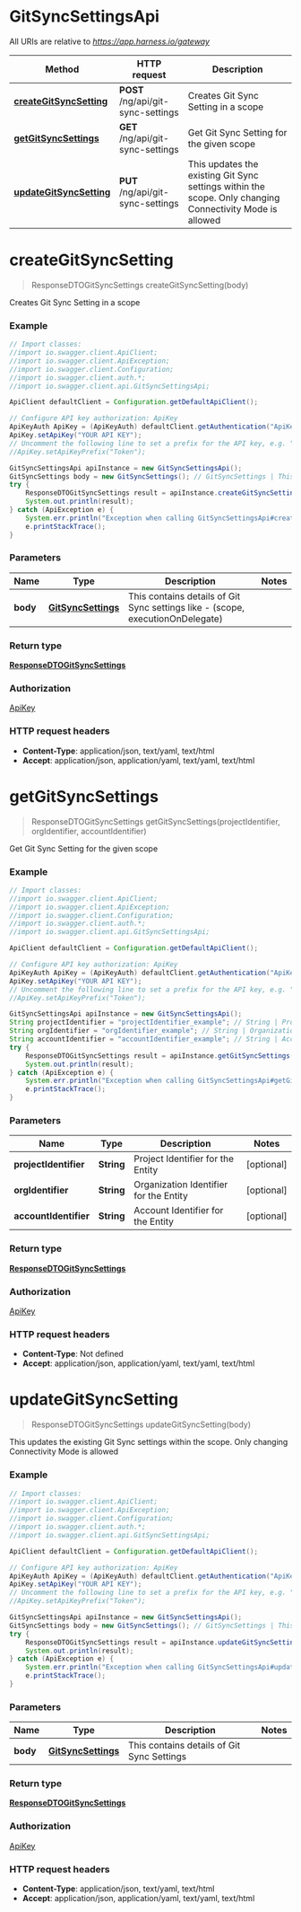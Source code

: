 # GitSyncSettingsApi

All URIs are relative to *https://app.harness.io/gateway*

Method | HTTP request | Description
------------- | ------------- | -------------
[**createGitSyncSetting**](GitSyncSettingsApi.md#createGitSyncSetting) | **POST** /ng/api/git-sync-settings | Creates Git Sync Setting in a scope
[**getGitSyncSettings**](GitSyncSettingsApi.md#getGitSyncSettings) | **GET** /ng/api/git-sync-settings | Get Git Sync Setting for the given scope
[**updateGitSyncSetting**](GitSyncSettingsApi.md#updateGitSyncSetting) | **PUT** /ng/api/git-sync-settings | This updates the existing Git Sync settings within the scope. Only changing Connectivity Mode is allowed

<a name="createGitSyncSetting"></a>
# **createGitSyncSetting**
> ResponseDTOGitSyncSettings createGitSyncSetting(body)

Creates Git Sync Setting in a scope

### Example
```java
// Import classes:
//import io.swagger.client.ApiClient;
//import io.swagger.client.ApiException;
//import io.swagger.client.Configuration;
//import io.swagger.client.auth.*;
//import io.swagger.client.api.GitSyncSettingsApi;

ApiClient defaultClient = Configuration.getDefaultApiClient();

// Configure API key authorization: ApiKey
ApiKeyAuth ApiKey = (ApiKeyAuth) defaultClient.getAuthentication("ApiKey");
ApiKey.setApiKey("YOUR API KEY");
// Uncomment the following line to set a prefix for the API key, e.g. "Token" (defaults to null)
//ApiKey.setApiKeyPrefix("Token");

GitSyncSettingsApi apiInstance = new GitSyncSettingsApi();
GitSyncSettings body = new GitSyncSettings(); // GitSyncSettings | This contains details of Git Sync settings like - (scope, executionOnDelegate)
try {
    ResponseDTOGitSyncSettings result = apiInstance.createGitSyncSetting(body);
    System.out.println(result);
} catch (ApiException e) {
    System.err.println("Exception when calling GitSyncSettingsApi#createGitSyncSetting");
    e.printStackTrace();
}
```

### Parameters

Name | Type | Description  | Notes
------------- | ------------- | ------------- | -------------
 **body** | [**GitSyncSettings**](GitSyncSettings.md)| This contains details of Git Sync settings like - (scope, executionOnDelegate) |

### Return type

[**ResponseDTOGitSyncSettings**](ResponseDTOGitSyncSettings.md)

### Authorization

[ApiKey](../README.md#ApiKey)

### HTTP request headers

 - **Content-Type**: application/json, text/yaml, text/html
 - **Accept**: application/json, application/yaml, text/yaml, text/html

<a name="getGitSyncSettings"></a>
# **getGitSyncSettings**
> ResponseDTOGitSyncSettings getGitSyncSettings(projectIdentifier, orgIdentifier, accountIdentifier)

Get Git Sync Setting for the given scope

### Example
```java
// Import classes:
//import io.swagger.client.ApiClient;
//import io.swagger.client.ApiException;
//import io.swagger.client.Configuration;
//import io.swagger.client.auth.*;
//import io.swagger.client.api.GitSyncSettingsApi;

ApiClient defaultClient = Configuration.getDefaultApiClient();

// Configure API key authorization: ApiKey
ApiKeyAuth ApiKey = (ApiKeyAuth) defaultClient.getAuthentication("ApiKey");
ApiKey.setApiKey("YOUR API KEY");
// Uncomment the following line to set a prefix for the API key, e.g. "Token" (defaults to null)
//ApiKey.setApiKeyPrefix("Token");

GitSyncSettingsApi apiInstance = new GitSyncSettingsApi();
String projectIdentifier = "projectIdentifier_example"; // String | Project Identifier for the Entity
String orgIdentifier = "orgIdentifier_example"; // String | Organization Identifier for the Entity
String accountIdentifier = "accountIdentifier_example"; // String | Account Identifier for the Entity
try {
    ResponseDTOGitSyncSettings result = apiInstance.getGitSyncSettings(projectIdentifier, orgIdentifier, accountIdentifier);
    System.out.println(result);
} catch (ApiException e) {
    System.err.println("Exception when calling GitSyncSettingsApi#getGitSyncSettings");
    e.printStackTrace();
}
```

### Parameters

Name | Type | Description  | Notes
------------- | ------------- | ------------- | -------------
 **projectIdentifier** | **String**| Project Identifier for the Entity | [optional]
 **orgIdentifier** | **String**| Organization Identifier for the Entity | [optional]
 **accountIdentifier** | **String**| Account Identifier for the Entity | [optional]

### Return type

[**ResponseDTOGitSyncSettings**](ResponseDTOGitSyncSettings.md)

### Authorization

[ApiKey](../README.md#ApiKey)

### HTTP request headers

 - **Content-Type**: Not defined
 - **Accept**: application/json, application/yaml, text/yaml, text/html

<a name="updateGitSyncSetting"></a>
# **updateGitSyncSetting**
> ResponseDTOGitSyncSettings updateGitSyncSetting(body)

This updates the existing Git Sync settings within the scope. Only changing Connectivity Mode is allowed

### Example
```java
// Import classes:
//import io.swagger.client.ApiClient;
//import io.swagger.client.ApiException;
//import io.swagger.client.Configuration;
//import io.swagger.client.auth.*;
//import io.swagger.client.api.GitSyncSettingsApi;

ApiClient defaultClient = Configuration.getDefaultApiClient();

// Configure API key authorization: ApiKey
ApiKeyAuth ApiKey = (ApiKeyAuth) defaultClient.getAuthentication("ApiKey");
ApiKey.setApiKey("YOUR API KEY");
// Uncomment the following line to set a prefix for the API key, e.g. "Token" (defaults to null)
//ApiKey.setApiKeyPrefix("Token");

GitSyncSettingsApi apiInstance = new GitSyncSettingsApi();
GitSyncSettings body = new GitSyncSettings(); // GitSyncSettings | This contains details of Git Sync Settings
try {
    ResponseDTOGitSyncSettings result = apiInstance.updateGitSyncSetting(body);
    System.out.println(result);
} catch (ApiException e) {
    System.err.println("Exception when calling GitSyncSettingsApi#updateGitSyncSetting");
    e.printStackTrace();
}
```

### Parameters

Name | Type | Description  | Notes
------------- | ------------- | ------------- | -------------
 **body** | [**GitSyncSettings**](GitSyncSettings.md)| This contains details of Git Sync Settings |

### Return type

[**ResponseDTOGitSyncSettings**](ResponseDTOGitSyncSettings.md)

### Authorization

[ApiKey](../README.md#ApiKey)

### HTTP request headers

 - **Content-Type**: application/json, text/yaml, text/html
 - **Accept**: application/json, application/yaml, text/yaml, text/html

